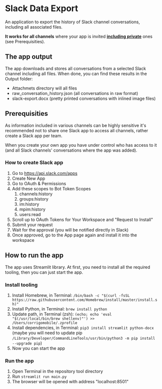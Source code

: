 # Slack Data Export

An application to export the history of Slack channel conversations, including all associated files.

**It works for all channels** where your app is invited <u>**including private**</u> ones (see Prerequisities).


## The app output

The app downloads and stores all conversations from a selected Slack channel including all files. When done, you can find these results in the Output folder:
- Attachmets directory will all files
- raw_conversation_history.json (all conversations in raw format)
- slack-export.docx (pretty printed conversations with inlined image files)

## Prerequisities

As information included in various channels can be highly sensitive it's recommended not to share one Slack app to access all channels, rather create a Slack app per team.

When you create your own app you have under control who has access to it (and all Slack channels' conversations where the app was added).

### How to create Slack app

1. Go to https://api.slack.com/apps
2. Create New App
3. Go to OAuth & Permissions
4. Add these scopes to Bot Token Scopes
   1. channels:history
   2. groups:history
   3. im:history
   4. mpim:history
   5. users:read
5. Scroll up to OAuth Tokens for Your Workspace and "Request to Install"
6. Submit your request
7. Wait for the approval (you will be notified directly in Slack)
8. Once approved, go to the App page again and install it into the workspace

## How to run the app

The app uses Streamlit library. At first, you need to install all the required tooling, then you can just start the app.

### Install tooling

1. Install Homebrew, in Terminal: `/bin/bash -c "$(curl -fsSL https://raw.githubusercontent.com/Homebrew/install/master/install.sh)"`
1. Install Python, in Terminal: `brew install python`
1. Update path, in Terminal (zsh): `(echo; echo 'eval "$(/usr/local/bin/brew shellenv)"') >> /Users/corrigomobile/.zprofile`
1. Install dependencies, in Terminal: `pip3 install streamlit python-docx` (maybe you will need to update pip `/Library/Developer/CommandLineTools/usr/bin/python3 -m pip install --upgrade pip`)
1. Now you can start the app

### Run the app

1. Open Terminal in the repository tool directory
2. Run `streamlit run main.py`
3. The browser will be opened with address "localhost:8501"
